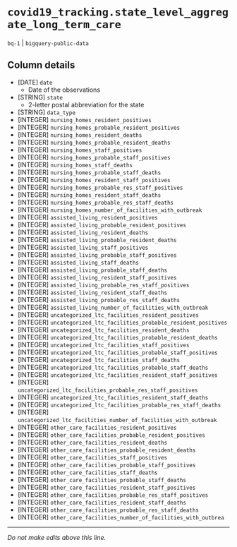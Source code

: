 # `covid19_tracking.state_level_aggregate_long_term_care`
`bq-1` | `bigquery-public-data`

## Column details
* [DATE]      `date`
  - Date of the observations
* [STRING]    `state`
  - 2-letter postal abbreviation for the state
* [STRING]    `data_type`
* [INTEGER]   `nursing_homes_resident_positives`
* [INTEGER]   `nursing_homes_probable_resident_positives`
* [INTEGER]   `nursing_homes_resident_deaths`
* [INTEGER]   `nursing_homes_probable_resident_deaths`
* [INTEGER]   `nursing_homes_staff_positives`
* [INTEGER]   `nursing_homes_probable_staff_positives`
* [INTEGER]   `nursing_homes_staff_deaths`
* [INTEGER]   `nursing_homes_probable_staff_deaths`
* [INTEGER]   `nursing_homes_resident_staff_positives`
* [INTEGER]   `nursing_homes_probable_res_staff_positives`
* [INTEGER]   `nursing_homes_resident_staff_deaths`
* [INTEGER]   `nursing_homes_probable_res_staff_deaths`
* [INTEGER]   `nursing_homes_number_of_facilities_with_outbreak`
* [INTEGER]   `assisted_living_resident_positives`
* [INTEGER]   `assisted_living_probable_resident_positives`
* [INTEGER]   `assisted_living_resident_deaths`
* [INTEGER]   `assisted_living_probable_resident_deaths`
* [INTEGER]   `assisted_living_staff_positives`
* [INTEGER]   `assisted_living_probable_staff_positives`
* [INTEGER]   `assisted_living_staff_deaths`
* [INTEGER]   `assisted_living_probable_staff_deaths`
* [INTEGER]   `assisted_living_resident_staff_positives`
* [INTEGER]   `assisted_living_probable_res_staff_positives`
* [INTEGER]   `assisted_living_resident_staff_deaths`
* [INTEGER]   `assisted_living_probable_res_staff_deaths`
* [INTEGER]   `assisted_living_number_of_facilities_with_outbreak`
* [INTEGER]   `uncategorized_ltc_facilities_resident_positives`
* [INTEGER]   `uncategorized_ltc_facilities_probable_resident_positives`
* [INTEGER]   `uncategorized_ltc_facilities_resident_deaths`
* [INTEGER]   `uncategorized_ltc_facilities_probable_resident_deaths`
* [INTEGER]   `uncategorized_ltc_facilities_staff_positives`
* [INTEGER]   `uncategorized_ltc_facilities_probable_staff_positives`
* [INTEGER]   `uncategorized_ltc_facilities_staff_deaths`
* [INTEGER]   `uncategorized_ltc_facilities_probable_staff_deaths`
* [INTEGER]   `uncategorized_ltc_facilities_resident_staff_positives`
* [INTEGER]   `uncategorized_ltc_facilities_probable_res_staff_positives`
* [INTEGER]   `uncategorized_ltc_facilities_resident_staff_deaths`
* [INTEGER]   `uncategorized_ltc_facilities_probable_res_staff_deaths`
* [INTEGER]   `uncategorized_ltc_facilities_number_of_facilities_with_outbreak`
* [INTEGER]   `other_care_facilities_resident_positives`
* [INTEGER]   `other_care_facilities_probable_resident_positives`
* [INTEGER]   `other_care_facilities_resident_deaths`
* [INTEGER]   `other_care_facilities_probable_resident_deaths`
* [INTEGER]   `other_care_facilities_staff_positives`
* [INTEGER]   `other_care_facilities_probable_staff_positives`
* [INTEGER]   `other_care_facilities_staff_deaths`
* [INTEGER]   `other_care_facilities_probable_staff_deaths`
* [INTEGER]   `other_care_facilities_resident_staff_positives`
* [INTEGER]   `other_care_facilities_probable_res_staff_positives`
* [INTEGER]   `other_care_facilities_resident_staff_deaths`
* [INTEGER]   `other_care_facilities_probable_res_staff_deaths`
* [INTEGER]   `other_care_facilities_number_of_facilities_with_outbrea`

-------------------------------------------------------------------------------
*Do not make edits above this line.*
